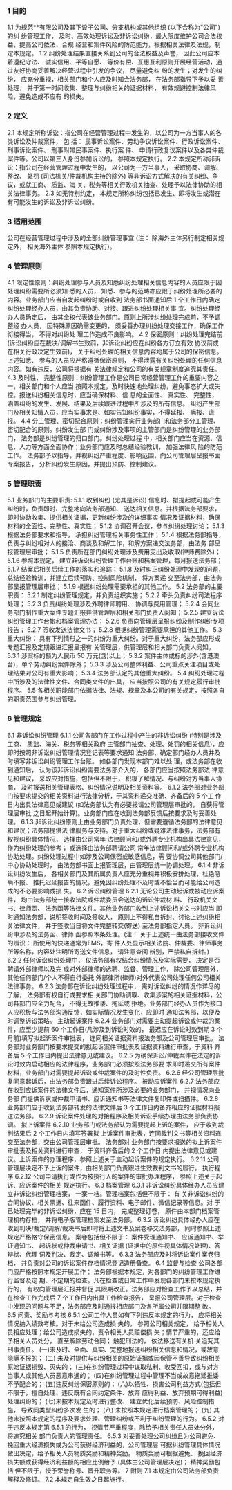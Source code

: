 ### 1  目的
1.1 为规范**有限公司及其下设子公司、分支机构或其他组织 (以下合称为"公司") 的纠
纷管理工作， 及时、高效处理诉讼及非诉讼纠纷，最大限度维护公司合法权益，提高公司依法、合规 经营和案件风险的防范能力，根据相关法律及法规，制定本规定。
1.2 纠纷处理结果直接关系到公司的合法权益及声誉， 因此公司应本着遵纪守法、 诚实信用、平等自愿、
等价有偿、互惠互利原则开展经营活动，通过友好协商妥善解决经营过程中引发的争议， 尽量避免纠 纷的发生；对发生的纠纷， 应充分重视，相关部门和个人应及时知会法务部， 在法务部指导下予以妥 善处理， 并于第一时间收集、整理与纠纷相关的证据材料， 有效规避控制法律风险，避免造成不应有 的损失。
### 2  定义
2.1 本规定所称诉讼：指公司在经营管理过程中发生的，以公司为一方当事人的各类诉讼及仲裁案件， 包
括： 民事诉讼案件、劳动争议诉讼案件、行政诉讼案件、刑事诉讼案件、 刑事附带民事案件、执行案 件、 申请行政复议案件以及各类仲裁案件等。公司以第三人身份参加诉讼的， 参照本规定执行。
2.2 本规定所称非诉讼：指公司在经营管理过程中发生的， 以公司为一方当事人， 采取协商、调解、整改、
处罚 (司法机关/仲裁机构主持的除外) 等非诉讼方式解决的有关纠纷、争议，或就工商、 质监、海 关、税务等相关行政机关抽查、处理予以法律协助的相关法律事务。
2.3 如无特别约定， 本规定所称纠纷包括已发生、即将发生或潜在有可能发生的诉讼及非诉讼纠纷。
### 3  适用范围
公司在经营管理过程中涉及的全部纠纷管理事宜 (注： 除海外主体另行制定相关规定外， 相关海外主体
参照本规定执行)。
### 4  管理原则
4.1 限定性原则：纠纷处理参与人员及知悉纠纷处理相关信息内容的人员应限于因处理纠纷需要所必须知
悉的人员， 知悉、参与的范畴亦应限于纠纷处理所必要的内容。业务部门应当自发起纠纷时或自收到 法务部书面通知后 1 个工作日内确定纠纷处理经办人员，由其负责协助、对接、跟进纠纷处理相关事 宜。纠纷处理经办人员确定后， 由其全权代表该业务部门。原则上所涉纠纷处理完成前，不予调整经 办人员， 因特殊原因确需变更的， 须妥善办理纠纷处理交接工作，确保工作衔接得当， 不得对纠纷处 理工作造成不良影响。
4.2 保密原则：纠纷处理完结前(诉讼纠纷应在裁决/调解书生效前，非诉讼纠纷应在纠纷各方订立有效
协议前或在相关行政决定生效前)， 关于纠纷处理的相关信息内容均属于公司的保密信息。上述知悉、 参与的人员应严格遵循保密原则， 不得泄露有关纠纷处理的任何信息内容。如有违反，公司将根据有 关法律规定和公司的有关规章制度追究其责任。
4.3 及时性、 完整性原则：纠纷管理工作是公司日常经营管理工作的重要内容之一，相关部门和个人应当
按照本规定，及时快速地处理纠纷，避免事态扩大或失控。报送纠纷相关信息时，应当确保材料、信 息的全面性、 真实性、 完整性， 涵盖纠纷的发生、发展、结果及后续跟进过程中所涉及的所有信息。 纠纷产生部门及相关知情人员，应当实事求是、如实告知纠纷事实，不得延报、 瞒报、谎报。
4.4 分工管理、密切配合原则：纠纷管理实行业务部门和法务部分工管理、密切配合的原则。纠纷发生部
门或纠纷涉及事项的主管部门是纠纷管理的业务部门， 法务部是纠纷管理的归口部门。纠纷处理过程 中，相关部门应当在资源、信息、人力等方面全面协作；业务部门应及时总结经验教训， 加强法律风 险的防范工作。 法务部予以指导，并视纠纷严重程度、影响范围，向公司管理层呈报书面专案报告， 分析纠纷发生原因，并提出预防、控制建议。
### 5  管理职责
5.1 业务部门的主要职责:
5.1.1 收到纠纷 (尤其是诉讼) 信息时、拟提起或可能产生纠纷时，负责即时、完整地向法务部通知、 送达相关信息。并根据法务部要求， 即时协助收集、提供相关证据，更新纠纷涉及的详细事实 情况及证据材料，确保材料的全面性、完整性、真实性；
5.1.2 协调召开会议，参与纠纷处理讨论；
5.1.3 根据法务部要求和指导， 承担纠纷管理相关事务性工作；
5.1.4 根据法务部指导，负责与纠纷相对人的接洽、商谈及和解工作，和解方案递交法务部，由法务 部呈报管理层审批；
5.1.5 负责所在部门纠纷处理涉及费用支出及收取(律师费除外)；
5.1.6 参照本规定， 建立非诉讼纠纷管理工作台账和档案管理，每月报送法务部； 5.1.7 结案后相关后续工作的落实和追踪；
5.1.8 及时纠正纠纷处理中发现的问题， 总结经验教训，并建立后续预防、控制风险机制， 将方案递
交至法务部，由法务部呈报管理层审批；
5.1.9 根据纠纷处理需要承担的其他工作。
5.2 法务部的主要职责：
5.2.1 制定纠纷管理规定，并负责组织实施；
5.2.2 牵头负责纠纷司法程序处理；
5.2.3 负责纠纷处理涉及外聘律师聘用、 协调与费用管理；
5.2.4 会同业务部门制作重大案件专题汇报并供管理层和相关部门负责人阅知；
5.2.5 建立诉讼纠纷管理工作台帐和档案管理办法；
5.2.6 负责向管理层呈报纠纷及制作纠纷专项报告；
5.2.7 签收发送法律文书；
5.2.8 根据纠纷管理需要承担的其他工作。
5.3 重大纠纷：
具有下列情形之一的纠纷为重大纠纷。对于重大纠纷，法务部应形成专题汇报及定期跟进汇报呈报有 关管理层，供管理层和相关部门负责人阅知。
5.3.1 涉案标的额为人民币 50 万元(含)以上；
5.3.2 案件主体或标的涉外(含港澳台)，单个劳动纠纷案件除外；
5.3.3 涉及公司整体利益、公司重点关注项目或处理结果对公司有重大影响；
5.3.4 法务部认定的其他重大纠纷。
5.4 纠纷处理过程中所涉及的法律性文件、合同类文件的出具， 应当按照公司的有关规定履行审批程序。
5.5 各相关职能部门依据法律、法规、规章及本公司的有关规定，按照各自的职责范围参与纠纷管理。
### 6  管理规定
6.1 非诉讼纠纷管理
6.1.1 公司各部门在工作过程中产生的非诉讼纠纷 (特别是涉及工商、 质监、海关、税务等相关政府 主管部门抽查、处理、处罚的相关信息)，应即时按照非诉讼纠纷管理情况登记表等要求通知 法务部、确定部门经办人员并及时填写非诉讼纠纷管理工作台账。 如各部门发现本部门难以处 理，或法务部在收到通知后， 认为该非诉讼纠纷需要法务部介入的， 各部门应当按照法务部法
律意见和建议， 采取应对措施，包括但不限于， 积极了解情况、与纠纷对方当事人协商， 及时报送相关管理表格、纠纷情况说明及相关资料等。
6.1.2 法务部对业务部门按要求提交的相关资料进行法律分析，于其资料递交准确、齐备后的 5 个工 作日内出具法律意见或建议 (如法务部认为有必要报请公司管理层审批的， 自获得管理层审批 之日起开始计算)。业务部门应在收到法务部反馈后按要求及时妥善处理。
6.1.3 非诉讼纠纷原则上由业务部门负责处理，但需要遵循法务部的法律意见和建议；法务部提供法 律服务与支持。对于重大纠纷或疑难法律事务，法务部有权视纠纷具体情况， 选择由公司常年 法律顾问和/或外聘专业机构出具法律意见，作为纠纷处理的参考； 或选择由法务部聘请公司 常年法律顾问和/或外聘专业机构协助处理。纠纷处理过程中如涉及公司保密或敏感信息，需 要协调公司其他部门/中心协助处理时， 由法务部书面上报管理层，由管理层统一协调处理。
6.1.4 非诉讼纠纷发生后， 各相关部门及其所属负责人应充分重视并积极安排处理，杜绝隐瞒不报、 推托迟延报告的情况，避免因纠纷处理不及时或不恰当而可能给公司造成的不必要影响或损 失。
6.2 诉讼纠纷管理
6.2.1 无论公司主动起诉或被动应诉案件， 均由法务部统一接收法院或仲裁委员会送达的诉讼仲裁材 料、 行政机关文书、律师函、 法务函等法律文件。其他业务部门收到上述诉讼相关文书时应当 即时通知法务部，说明签收时间及签收人， 原则上不得私自拆封、讨论上述纠纷相关法律文件， 并于签收当日将文件完整转交(寄送) 至法务部指定人员。 非诉讼纠纷中涉及的法务函、律师 函参照本条处理。(注： 关于上述统一由法务部接收文件的辨识： 所使用的快递通常为EMS，寄 件人处显示相关法院、仲裁委、律师事务所等名称，内容处注明所寄送文件信息， 请注意查阅 辨别，严禁私自拆封。)
6.2.2 任何诉讼纠纷处理中， 仅法务部有权结合纠纷情况及实际需要， 决定是否聘请外部律师以及完 成对外部律师的选聘、监督、管理工作， 除公司管理层外， 其他任何部门/个人不得自行委托 外部律所(律师)对外代表公司处理任何公司相关法律事务。
6.2.3 法务部在诉讼纠纷处理过程中， 需对诉讼纠纷的情况作详尽的了解， 法务部有权自行或要求相 关部门协助调取、收集涉案的相关证据材料，公司各部门应全力配合， 不得无故推诿、拖延或 拒绝。业务部门经办人员作为接口人应积极与法务部沟通反馈，如实际情况发生变化，应即时 通知法务部，以便及时调整诉讼策略。
   主动起诉案件
6.2.4 业务部门对需要主动提起诉讼或仲裁的案件，应至少提前 60 个工作日(凡涉及到诉讼时效的，
最迟应在诉讼时效到期 3 个月前)填写拟起诉案件审批表， 连同相关证据资料报法务部及公司管理层审批。 法务部对业务部门按要求提交的拟起诉案件审批表及证据资料进行审查，于资料 齐备后 5 个工作日内提出法律意见或建议。
6.2.5 为确保诉讼/仲裁案件在法定的诉讼时效内启动相应的法律程序，业务部门必须按照法务部要
求即时递交所有案件材料，业务部门对需要提起诉讼或仲裁案件的及时性负责。
6.2.6 经公司管理层批复同意起诉后，由法务部负责跟进后续诉讼程序。
   被动应诉案件
6.2.7 法务部应在收到应诉案件的法律文件后，通知案件所涉及必要的业务部门， 并视情况向业务部 门提供诉状或仲裁申请书、应诉通知书等法律文件复印件或扫描件。
6.2.8 业务部门应于收到法务部转发的法律文件后 3 个工作日内备齐相应的证据材料报送法务部。 6.2.9 诉讼案件处理的对接程序及相关诉讼手续办理由法务部负责协调。
   拟上诉案件
6.2.10 业务部门或法务部认为需要提起上诉的案件， 应于收到裁判结果后 2 个工作日内填写签署拟 上诉案件审批表，连同裁判文书等相关资料递交至法务部，交由公司管理层审批。 法务部对 业务部门按要求报送的拟上诉案件审批表及相关资料进行审查， 于资料齐备后的 2 个工作日
内提出法律意见或建议。上诉案件的办理程序，参照上述关于主动起诉案件的规定执行。 6.2.11 公司管理层决定不予上诉的案件，由相关部门负责跟进生效裁判文书的履行。
   执行程序
6.2.12 公司申请执行或作为被执行人的案件的审批办理程序， 参照上述关于起诉、应诉案件的相关
规定执行。
6.3 档案管理
6.3.1 非诉讼纠纷具体经办人员应建立非诉讼纠纷管理档案， 一案一档。管理档案包括但不限于： 有
关非诉讼纠纷的合同协议、相关票据、往来函件、履行资料、电子邮件、微信记录等信息。对 于已处理完毕的非诉讼纠纷，应在 15 日内， 完成整理订卷， 原件由本部门档案管理机构存档， 并将电子版管理档案发至法务部。
6.3.2 诉讼纠纷具体经办人应在收到判决/裁定/调解/裁决书后即时将上述文书及案卷移交法务部，
同时参照上述规定严格恪守保密信息。 案卷包括但不限于： 案件受理通知书、 应诉通知书、举 证通知书、 起诉状或仲裁申请书、相关证据 (证据中的原件视具体情况处理)、答辩状、代理 词及判决、裁定、调解书等。
6.3.3 法务部应及时将诉讼案件案卷归档， 并负责对公司的诉讼案件存档情况登记造册备查。
6.4 监督与检查
公司各部门应严格按照本规定开展工作； 法务部根据本规定，对各部门的纠纷管理工作进行监督及定 期、不定期的检查。凡在检查或日常工作中发现各部门未按本规定执行的， 有权向管理层汇报并督促 其限期改正。法务部应对检查工作予以总结，并在检查工作完成后 7 个工作日内出具工作检查报告， 呈报公司管理层。对于检查中发现的问题与不足，法务部应及时通报相应部门及各所属公司并限期整 改。
6.5 问责、奖励与考核
6.5.1 公司工作人员如有下列违反本规定的行为， 应将相关情况纳入绩效考核。对于未给公司造成损 失的， 参照公司相关规定， 给予相关人员相应处理；给公司造成损失的，责令相关人员赔偿损 失；情节严重的，还应给予相关人员处分， 直至解除劳动合同； 触犯刑法的， 依法移送有关机 关追究其刑事责任。
(一)未及时、全面、真实、完整地报送纠纷相关信息和情况，或故意隐瞒不报的；
(二) 未及时提供与纠纷相关的原始证据或因保管不善导致纠纷相关原始证据损毁、灭失的；
(三)在纠纷管理过程中谋取私利、收受回扣，或与对方当事人或其他人员恶意串通的；
(四)在纠纷管理过程中管理不当或故意拖延推诿不予配合的；
(五)违反纠纷保密原则的；
(六)以牺牲、损害公司利益方式(包括但不限于，擅自处理、违反既有合同约定条件、放弃
应得利益、放弃预期可得利益)处理纠纷的；
(七)未按本规定及时进行整改、 建立优化后续预防、风险控制措施， 导致同类型纠纷多次发 生的；
(八) 未按照本规定进行档案管理的；
(九) 其他未按照本规定的程序及要求处理、管理纠纷或不利于纠纷管理的行为。
6.5.2 对于违反本规定第 6.5.1 的行为， 视情节严重程度，除给予相关责任人员处分外， 将追究相关 部门负责人的管理责任。
6.5.3 对妥善处理公司纠纷且为公司避免、挽回重大经济损失或为公司获得经济利益的，公司管理层 可据纠纷管理具体情况做出决定，给予相关人员物质奖励和精神奖励。 物质奖励可根据避免、 挽回经济损失额或获得经济利益额的相应比例给予 (具体由公司管理层决定)； 精神奖励包括 但不限于，授予荣誉称号、晋升职务等。
7  附则
7.1 本规定由公司法务部负责解释及修订。
7.2 本规定自生效之日起施行。

